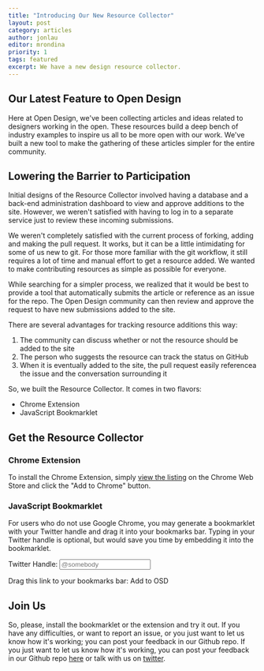 ```yaml
---
title: "Introducing Our New Resource Collector"
layout: post
category: articles
author: jonlau
editor: mrondina
priority: 1
tags: featured
excerpt: We have a new design resource collector.
---
```

## Our Latest Feature to Open Design

Here at Open Design, we've been collecting articles and ideas related to designers working in the open. These resources build a deep bench of industry examples to inspire us all to be more open with our work. We've built a new tool to make the gathering of these articles simpler for the entire community.

## Lowering the Barrier to Participation

Initial designs of the Resource Collector involved having a database and a back-end administration dashboard to view and approve additions to the site. However, we weren't satisfied with having to log in to a separate service just to review these incoming submissions.

We weren't completely satisfied with the current process of forking, adding and making the pull request. It works, but it can be a little intimidating for some of us new to git. For those more familiar with the git workflow, it still requires a lot of time and manual effort to get a resource added. We wanted to make contributing resources as simple as possible for everyone.

While searching for a simpler process, we realized that it would be best to provide a tool that automatically submits the article or reference as an issue for the repo. The Open Design community can then review and approve the request to have new submissions added to the site.

There are several advantages for tracking resource additions this way:

1. The community can discuss whether or not the resource should be added to the site
2. The person who suggests the resource can track the status on GitHub
3. When it is eventually added to the site, the pull request easily referencea the issue and the conversation surrounding it

So, we built the Resource Collector. It comes in two flavors:

- Chrome Extension
- JavaScript Bookmarklet

## Get the Resource Collector

### Chrome Extension

To install the Chrome Extension, simply [view the listing](https://chrome.google.com/webstore/detail/design-open/jahbclkpigpnoeamhgdilpdocgicnmml) on the Chrome Web Store and click the "Add to Chrome" button.

### JavaScript Bookmarklet

For users who do not use Google Chrome, you may generate a bookmarklet with your Twitter handle and drag it into your bookmarks bar. Typing in your Twitter handle is optional, but would save you time by embedding it into the bookmarklet.

Twitter Handle:
<input type="text" id="bookmarklet-twitter" placeholder="@somebody">

Drag this link to your bookmarks bar:
<a id="bookmarklet-link">Add to OSD</a>

<script type="text/javascript" src="https://osdrc.herokuapp.com/javascripts/bookmarklet.js"></script>

## Join Us

So, please, install the bookmarklet or the extension and try it out. If you have any difficulties, or want to report an issue, or you just want to let us know how it's working; you can post your feedback in our Github repo. If you just want to let us know how it's working, you can post your feedback in our Github repo [here](https://github.com/DesignOpen/designopen.github.io/issues) or talk with us on [twitter](https://twitter.com/designopen).
